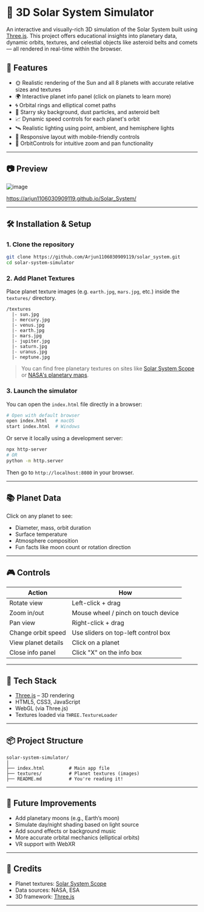 # 🌌 3D Solar System Simulator

An interactive and visually-rich 3D simulation of the Solar System built using [Three.js](https://threejs.org/). This project offers educational insights into planetary data, dynamic orbits, textures, and celestial objects like asteroid belts and comets — all rendered in real-time within the browser.

## 🚀 Features

* 🌞 Realistic rendering of the Sun and all 8 planets with accurate relative sizes and textures
* 🌍 Interactive planet info panel (click on planets to learn more)
* 🌀 Orbital rings and elliptical comet paths
* 🌠 Starry sky background, dust particles, and asteroid belt
* 📈 Dynamic speed controls for each planet's orbit
* 🛰️ Realistic lighting using point, ambient, and hemisphere lights
* 📱 Responsive layout with mobile-friendly controls
* 🔭 OrbitControls for intuitive zoom and pan functionality

---

## 📷 Preview

![image](https://github.com/user-attachments/assets/ae78ff29-7ae8-4e48-8ff0-9bdf6a3cc46a)

https://arjun1106030909119.github.io/Solar_System/
 

---

## 🛠️ Installation & Setup

### 1. Clone the repository

```bash
git clone https://github.com/Arjun1106030909119/solar_system.git
cd solar-system-simulator
```

### 2. Add Planet Textures

Place planet texture images (e.g. `earth.jpg`, `mars.jpg`, etc.) inside the `textures/` directory.

```
/textures
  |- sun.jpg
  |- mercury.jpg
  |- venus.jpg
  |- earth.jpg
  |- mars.jpg
  |- jupiter.jpg
  |- saturn.jpg
  |- uranus.jpg
  |- neptune.jpg
```

> You can find free planetary textures on sites like [Solar System Scope](https://www.solarsystemscope.com/textures/) or [NASA's planetary maps](https://www.solarsystemscope.com/textures/download/).

### 3. Launch the simulator

You can open the `index.html` file directly in a browser:

```bash
# Open with default browser
open index.html   # macOS
start index.html  # Windows
```

Or serve it locally using a development server:

```bash
npx http-server
# OR
python -m http.server
```

Then go to `http://localhost:8080` in your browser.

---

## 📚 Planet Data

Click on any planet to see:

* Diameter, mass, orbit duration
* Surface temperature
* Atmosphere composition
* Fun facts like moon count or rotation direction

---

## 🎮 Controls

| Action              | How                                 |
| ------------------- | ----------------------------------- |
| Rotate view         | Left-click + drag                   |
| Zoom in/out         | Mouse wheel / pinch on touch device |
| Pan view            | Right-click + drag                  |
| Change orbit speed  | Use sliders on top-left control box |
| View planet details | Click on a planet                   |
| Close info panel    | Click "X" on the info box           |

---

## 🧪 Tech Stack

* [Three.js](https://threejs.org/) – 3D rendering
* HTML5, CSS3, JavaScript
* WebGL (via Three.js)
* Textures loaded via `THREE.TextureLoader`

---

## 📦 Project Structure

```
solar-system-simulator/
│
├── index.html         # Main app file
├── textures/          # Planet textures (images)
├── README.md          # You're reading it!
```

---

## 🌠 Future Improvements

* Add planetary moons (e.g., Earth’s moon)
* Simulate day/night shading based on light source
* Add sound effects or background music
* More accurate orbital mechanics (elliptical orbits)
* VR support with WebXR

---



## 🙌 Credits

* Planet textures: [Solar System Scope](https://www.solarsystemscope.com/textures/)
* Data sources: NASA, ESA
* 3D framework: [Three.js](https://threejs.org/)
  

---

